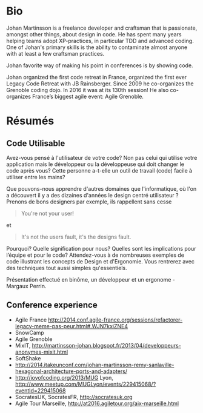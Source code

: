 # Bio

Johan Martinsson is a freelance developer and craftsman that is passionate, amongst other things, about design in code. 
He has spent many years helping teams adopt XP-practices, in particular TDD and advanced coding. 
One of Johan's primary skills is the ability to contaminate almost anyone with at least a few craftsman practices.

Johan favorite way of making his point in conferences is by showing code. 

Johan organized the first code retreat in France, organized the first ever Legacy Code Retreat with JB Rainsberger.
Since 2009 he co-organizes the Grenoble coding dojo. In 2016 it was at its 130th session! He also co-organizes France’s biggest agile event: Agile Grenoble.


# Résumés

## Code Utilisable

Avez-vous pensé à l'utilisateur de votre code? Non pas celui qui utilise votre 
application mais le développeur ou la développeuse qui doit changer le code après vous? 
Cette personne a-t-elle un outil de travail (code) facile à utiliser entre les mains?

Que pouvons-nous apprendre d'autres domaines que l'informatique, où l'on a découvert 
il y a des dizaines d'années le design centré utilisateur ? Prenons de bons designers
par exemple, ils rappellent sans cesse 

> You're not your user!

et

> It's not the users fault, it's the designs fault. 

Pourquoi? Quelle signification pour nous? Quelles sont les implications pour l’équipe et pour le code? 
Attendez-vous à de nombreuses exemples de code illustrant les concepts de Design et d'Ergonomie. Vous
rentrerez avec des techniques tout aussi simples qu'essentiels.

Présentation effectué en binôme, un développeur et un ergonome - Margaux Perrin.


## Conference experience
* Agile France http://2014.conf.agile-france.org/sessions/refactorer-legacy-meme-pas-peur.html#.WJN7kxiZNE4
* SnowCamp
* Agile Grenoble 
* MixIT, http://martinsson-johan.blogspot.fr/2013/04/developpeurs-anonymes-mixit.html 
* SoftShake
* http://2014.itakeunconf.com/johan-martinsson-remy-sanlaville-hexagonal-architecture-ports-and-adapters/ 
* http://joyofcoding.org/2013/MUG Lyon, http://www.meetup.com/MUGLyon/events/229415068/?eventId=229415068 
* SocratesUK, SocratesFR, http://socratesuk.org 
* Agile Tour Marseille, http://at2016.agiletour.org/aix-marseille.html
 
 
